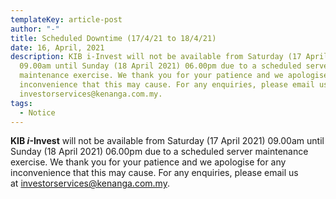 ```yaml
---
templateKey: article-post
author: "-"
title: Scheduled Downtime (17/4/21 to 18/4/21)
date: 16, April, 2021
description: KIB i-Invest will not be available from Saturday (17 April 2021)
  09.00am until Sunday (18 April 2021) 06.00pm due to a scheduled server
  maintenance exercise. We thank you for your patience and we apologise for any
  inconvenience that this may cause. For any enquiries, please email us at
  investorservices@kenanga.com.my.
tags:
  - Notice
---
```

**KIB *i*-Invest** will not be available from Saturday (17 April 2021) 09.00am until Sunday (18 April 2021) 06.00pm due to a scheduled server maintenance exercise. We thank you for your patience and we apologise for any inconvenience that this may cause. For any enquiries, please email us at [investorservices@kenanga.com.my](mailto:investorservices@kenanga.com.my).
